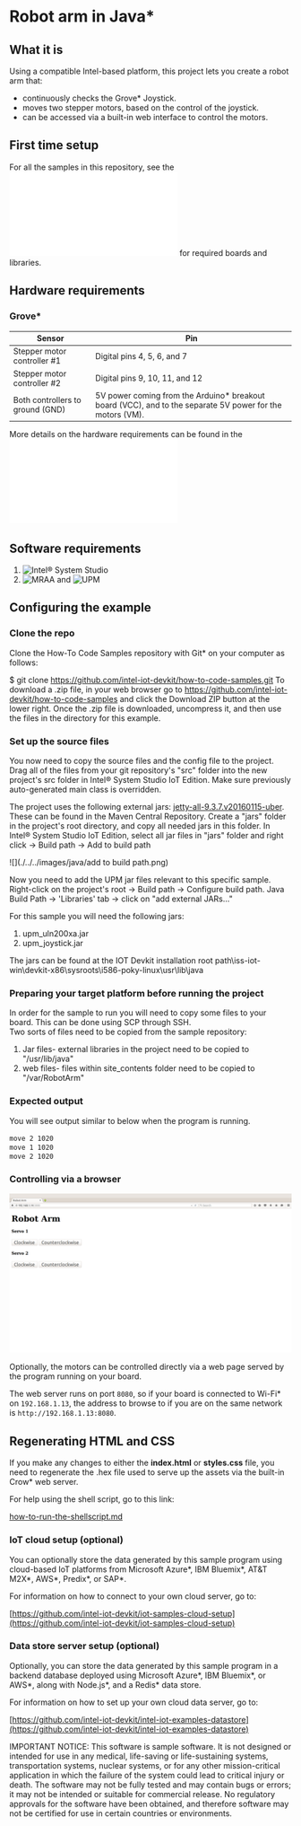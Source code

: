 # Robot arm in Java*

## What it is

Using a compatible Intel-based platform, this project lets you create a robot arm that:

- continuously checks the Grove\* Joystick.
- moves two stepper motors, based on the control of the joystick.
- can be accessed via a built-in web interface to control the motors.

## First time setup
For all the samples in this repository, see the ![General Setup Instructions](./../../README.md#setup) for required boards and libraries.

## Hardware requirements

### Grove\*

Sensor | Pin
--- | ---
Stepper motor controller #1 | Digital pins 4, 5, 6, and 7
Stepper motor controller #2 | Digital pins 9, 10, 11, and 12
Both controllers to ground (GND) | 5V power coming from the Arduino\* breakout board (VCC), and to the separate 5V power for the motors (VM).

More details on the hardware requirements can be found in the ![project README](./../README.md)

## Software requirements

1. ![Intel® System Studio](https://software.intel.com/en-us/creating-iot-projects-with-intel-system-studio-2018-java)
2. ![MRAA](https://github.com/intel-iot-devkit/mraa) and ![UPM](https://upm.mraa.io) 

## Configuring the example
### Clone the repo
Clone the How-To Code Samples repository with Git* on your computer as follows:

$ git clone https://github.com/intel-iot-devkit/how-to-code-samples.git
To download a .zip file, in your web browser go to https://github.com/intel-iot-devkit/how-to-code-samples and click the Download ZIP button at the lower right. Once the .zip file is downloaded, uncompress it, and then use the files in the directory for this example.

### Set up the source files
You now need to copy the source files and the config file to the project.
Drag all of the files from your git repository's "src" folder into the new project's src folder in Intel® System Studio IoT Edition. Make sure previously auto-generated main class is overridden.

The project uses the following external jars: [jetty-all-9.3.7.v20160115-uber](http://repo1.maven.org/maven2/org/eclipse/jetty/aggregate/jetty-all/9.3.7.v20160115/jetty-all-9.3.7.v20160115-uber.jar). These can be found in the Maven Central Repository. Create a "jars" folder in the project's root directory, and copy all needed jars in this folder.
In Intel® System Studio IoT Edition, select all jar files in "jars" folder and  right click -> Build path -> Add to build path

![](./../../images/java/add to build path.png)

Now you need to add the UPM jar files relevant to this specific sample.
Right-click on the project's root -> Build path -> Configure build path. Java Build Path -> 'Libraries' tab -> click on "add external JARs..."

For this sample you will need the following jars:

1. upm_uln200xa.jar
2. upm_joystick.jar

The jars can be found at the IOT Devkit installation root path\iss-iot-win\devkit-x86\sysroots\i586-poky-linux\usr\lib\java

### Preparing your target platform before running the project

In order for the sample to run you will need to copy some files to your board. This can be done using SCP through SSH.<br>
Two sorts of files need to be copied from the sample repository:

1. Jar files- external libraries in the project need to be copied to "/usr/lib/java"
2. web files- files within site_contents folder need to be copied to "/var/RobotArm"


### Expected output

You will see output similar to below when the program is running.

```
move 2 1020 
move 1 1020 
move 2 1020 
```

### Controlling via a browser

![](./../../images/java/robot-arm-web.png)

Optionally, the motors can be controlled directly via a web page served by the program running on your board.

The web server runs on port `8080`, so if your board is connected to Wi-Fi* on `192.168.1.13`, the address to browse to if you are on the same network is `http://192.168.1.13:8080`.

## Regenerating HTML and CSS

If you make any changes to either the **index.html** or **styles.css** file, you need to regenerate the .hex file used to serve up the assets via the built-in Crow\* web server.

For help using the shell script, go to this link:

[how-to-run-the-shellscript.md](./../../docs/cpp/how-to-run-the-shellscript.md)

### IoT cloud setup (optional)

You can optionally store the data generated by this sample program using cloud-based IoT platforms from Microsoft Azure\*, IBM Bluemix\*, AT&T M2X\*, AWS\*, Predix\*, or SAP\*.

For information on how to connect to your own cloud server, go to:

[https://github.com/intel-iot-devkit/iot-samples-cloud-setup](https://github.com/intel-iot-devkit/iot-samples-cloud-setup)


### Data store server setup (optional)

Optionally, you can store the data generated by this sample program in a backend database deployed using Microsoft Azure\*, IBM Bluemix\*, or AWS\*, along with Node.js\*, and a Redis\* data store.

For information on how to set up your own cloud data server, go to:

[https://github.com/intel-iot-devkit/intel-iot-examples-datastore](https://github.com/intel-iot-devkit/intel-iot-examples-datastore)

IMPORTANT NOTICE: This software is sample software. It is not designed or intended for use in any medical, life-saving or life-sustaining systems, transportation systems, nuclear systems, or for any other mission-critical application in which the failure of the system could lead to critical injury or death. The software may not be fully tested and may contain bugs or errors; it may not be intended or suitable for commercial release. No regulatory approvals for the software have been obtained, and therefore software may not be certified for use in certain countries or environments.
